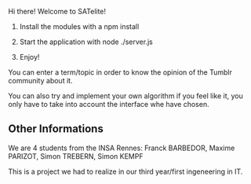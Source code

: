 Hi there! Welcome to SATelite!

1) Install the modules with a npm install

2) Start the application with node ./server.js 

3) Enjoy!

You can enter a term/topic in order to know the opinion of the Tumblr community about it. 

You can also try and implement your own algorithm if you feel like it, you only have to take into account the interface whe have chosen.


## Other Informations

We are 4 students from the INSA Rennes: 
Franck BARBEDOR, Maxime PARIZOT, Simon TREBERN, Simon KEMPF

This is a project we had to realize in our third year/first ingeneering in IT. 